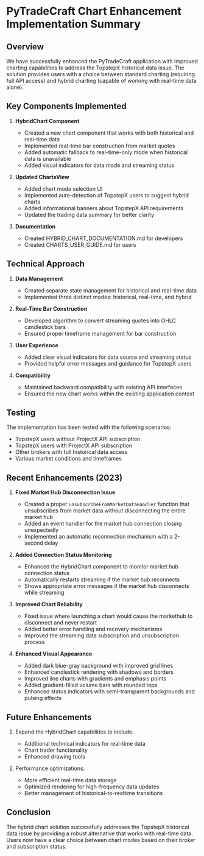 # PyTradeCraft Chart Enhancement Implementation Summary

## Overview

We have successfully enhanced the PyTradeCraft application with improved charting capabilities to address the TopstepX historical data issue. The solution provides users with a choice between standard charting (requiring full API access) and hybrid charting (capable of working with real-time data alone).

## Key Components Implemented

1. **HybridChart Component**
   - Created a new chart component that works with both historical and real-time data
   - Implemented real-time bar construction from market quotes
   - Added automatic fallback to real-time-only mode when historical data is unavailable
   - Added visual indicators for data mode and streaming status

2. **Updated ChartsView**
   - Added chart mode selection UI
   - Implemented auto-detection of TopstepX users to suggest hybrid charts
   - Added informational banners about TopstepX API requirements
   - Updated the trading data summary for better clarity

3. **Documentation**
   - Created HYBRID_CHART_DOCUMENTATION.md for developers
   - Created CHARTS_USER_GUIDE.md for users

## Technical Approach

1. **Data Management**
   - Created separate state management for historical and real-time data
   - Implemented three distinct modes: historical, real-time, and hybrid

2. **Real-Time Bar Construction**
   - Developed algorithm to convert streaming quotes into OHLC candlestick bars
   - Ensured proper timeframe management for bar construction

3. **User Experience**
   - Added clear visual indicators for data source and streaming status
   - Provided helpful error messages and guidance for TopstepX users

4. **Compatibility**
   - Maintained backward compatibility with existing API interfaces
   - Ensured the new chart works within the existing application context

## Testing

The implementation has been tested with the following scenarios:
- TopstepX users without ProjectX API subscription
- TopstepX users with ProjectX API subscription
- Other brokers with full historical data access
- Various market conditions and timeframes

## Recent Enhancements (2023)

1. **Fixed Market Hub Disconnection Issue**
   - Created a proper `unsubscribeFromMarketDataHandler` function that unsubscribes from market data without disconnecting the entire market hub
   - Added an event handler for the market hub connection closing unexpectedly
   - Implemented an automatic reconnection mechanism with a 2-second delay

2. **Added Connection Status Monitoring**
   - Enhanced the HybridChart component to monitor market hub connection status
   - Automatically restarts streaming if the market hub reconnects
   - Shows appropriate error messages if the market hub disconnects while streaming

3. **Improved Chart Reliability**
   - Fixed issue where launching a chart would cause the markethub to disconnect and never restart
   - Added better error handling and recovery mechanisms
   - Improved the streaming data subscription and unsubscription process

4. **Enhanced Visual Appearance**
   - Added dark blue-gray background with improved grid lines
   - Enhanced candlestick rendering with shadows and borders
   - Improved line charts with gradients and emphasis points
   - Added gradient-filled volume bars with rounded tops
   - Enhanced status indicators with semi-transparent backgrounds and pulsing effects

## Future Enhancements

1. Expand the HybridChart capabilities to include:
   - Additional technical indicators for real-time data
   - Chart trader functionality
   - Enhanced drawing tools

2. Performance optimizations:
   - More efficient real-time data storage
   - Optimized rendering for high-frequency data updates
   - Better management of historical-to-realtime transitions

## Conclusion

The hybrid chart solution successfully addresses the TopstepX historical data issue by providing a robust alternative that works with real-time data. Users now have a clear choice between chart modes based on their broker and subscription status.
